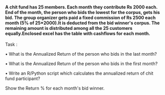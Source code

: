 #### A chit fund has 25 members. Each month they contribute Rs 2000 each. End of the month, the person who bids the lowest for the corpus, gets his bid. The group organizer gets paid a fixed commission of Rs 2500 each month (5% of 25*2000).It is deducted from the bid winner's corpus. The remaining amount is distributed among all the 25 customers equally.Enclosed excel has the table with cashflows for each month.

Task :

• What is the Annualized Return of the person who bids in the last month?

• What is the Annualized Return of the person who bids in the first month?

• Write an R/Python script which calculates the annualized return of chit fund participant?

Show the Return % for each month's bid winner.
